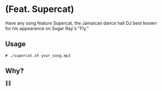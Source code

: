 # (Feat. Supercat)

Have any song feature Supercat, the Jamaican dance hall DJ best known for his appearance on Sugar Ray's "Fly."

## Usage

`# ./supercat.sh your_song.mp3`

## Why?

🤷‍♂️
